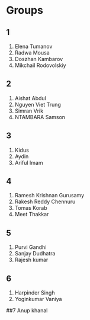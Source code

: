 # Groups

## 1
1. Elena Tumanov
2. Radwa Mousa
3. Doszhan Kambarov
4. Mikchail Rodovolskiy

## 2
1. Aishat Abdul
2. Nguyen Viet Trung
3. Simran Vrik
4. NTAMBARA Samson

## 3
1. Kidus
2. Aydin
3. Ariful Imam

## 4
1. Ramesh Krishnan Gurusamy
2. Rakesh Reddy Chennuru
3. Tomas Korab
4. Meet Thakkar

## 5 
1. Purvi Gandhi 
2. Sanjay Dudhatra
3. Rajesh kumar
## 6
1. Harpinder Singh
2. Yoginkumar Vaniya

##7
Anup khanal
